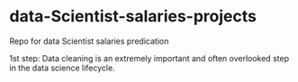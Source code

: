 # data-Scientist-salaries-projects
Repo for data Scientist salaries predication 

1st step:
Data cleaning is an extremely important and often overlooked step in the data science lifecycle.
